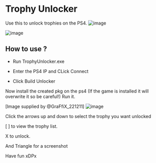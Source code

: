 # Trophy Unlocker
Use this to unlock trophies on the PS4.
![image](https://i.imgur.com/ss9B5iO.png)

![image](https://i.imgur.com/5eWg3Q1.png)

## How to use ?
* Run TrophyUnlocker.exe

* Enter the PS4 IP and CLick Connect

* Click Build Unlocker

Now install the created pkg on the ps4
(If the game is installed it will overwrite it so be careful!)
Run it.

[Image supplied by @GraFfiX_221211]
![image](https://user-images.githubusercontent.com/12253240/108205439-bfc8b180-712d-11eb-9ed9-f61f5a5aca38.png)


Click the arrows up and down to select the trophy you want unlocked

[ ] to view the trophy list.

X to unlock.

And Triangle for a screenshot

Have fun
xDPx
